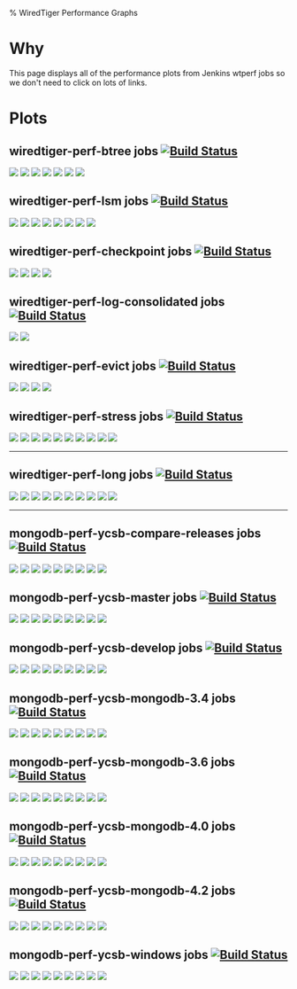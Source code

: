 % WiredTiger Performance Graphs

# Why

This page displays all of the performance plots from Jenkins wtperf jobs so we don't need to click on lots of links.

# Plots

## wiredtiger-perf-btree jobs [![Build Status](http://build.wiredtiger.com:8080/buildStatus/icon?job=wiredtiger-perf-btree)](http://build.wiredtiger.com:8080/job/wiredtiger-perf-btree/)

[![](http://build.wiredtiger.com:8080/job/wiredtiger-perf-btree/plot/getPlot?index=0&width=750&height=450)](http://build.wiredtiger.com:8080/job/wiredtiger-perf-btree/plot)
[![](http://build.wiredtiger.com:8080/job/wiredtiger-perf-btree/plot/getPlot?index=1&width=750&height=450)](http://build.wiredtiger.com:8080/job/wiredtiger-perf-btree/plot)
[![](http://build.wiredtiger.com:8080/job/wiredtiger-perf-btree/plot/getPlot?index=2&width=750&height=450)](http://build.wiredtiger.com:8080/job/wiredtiger-perf-btree/plot)
[![](http://build.wiredtiger.com:8080/job/wiredtiger-perf-btree/plot/getPlot?index=3&width=750&height=450)](http://build.wiredtiger.com:8080/job/wiredtiger-perf-btree/plot)
[![](http://build.wiredtiger.com:8080/job/wiredtiger-perf-btree/plot/getPlot?index=4&width=750&height=450)](http://build.wiredtiger.com:8080/job/wiredtiger-perf-btree/plot)
[![](http://build.wiredtiger.com:8080/job/wiredtiger-perf-btree/plot/getPlot?index=5&width=750&height=450)](http://build.wiredtiger.com:8080/job/wiredtiger-perf-btree/plot)
[![](http://build.wiredtiger.com:8080/job/wiredtiger-perf-btree/plot/getPlot?index=6&width=750&height=450)](http://build.wiredtiger.com:8080/job/wiredtiger-perf-btree/plot)


## wiredtiger-perf-lsm jobs [![Build Status](http://build.wiredtiger.com:8080/buildStatus/icon?job=wiredtiger-perf-lsm)](http://build.wiredtiger.com:8080/job/wiredtiger-perf-lsm/)

[![](http://build.wiredtiger.com:8080/job/wiredtiger-perf-lsm/plot/getPlot?index=0&width=750&height=450)](http://build.wiredtiger.com:8080/job/wiredtiger-perf-lsm/plot)
[![](http://build.wiredtiger.com:8080/job/wiredtiger-perf-lsm/plot/getPlot?index=1&width=750&height=450)](http://build.wiredtiger.com:8080/job/wiredtiger-perf-lsm/plot)
[![](http://build.wiredtiger.com:8080/job/wiredtiger-perf-lsm/plot/getPlot?index=2&width=750&height=450)](http://build.wiredtiger.com:8080/job/wiredtiger-perf-lsm/plot)
[![](http://build.wiredtiger.com:8080/job/wiredtiger-perf-lsm/plot/getPlot?index=3&width=750&height=450)](http://build.wiredtiger.com:8080/job/wiredtiger-perf-lsm/plot)
[![](http://build.wiredtiger.com:8080/job/wiredtiger-perf-lsm/plot/getPlot?index=4&width=750&height=450)](http://build.wiredtiger.com:8080/job/wiredtiger-perf-lsm/plot)
[![](http://build.wiredtiger.com:8080/job/wiredtiger-perf-lsm/plot/getPlot?index=5&width=750&height=450)](http://build.wiredtiger.com:8080/job/wiredtiger-perf-lsm/plot)
[![](http://build.wiredtiger.com:8080/job/wiredtiger-perf-lsm/plot/getPlot?index=6&width=750&height=450)](http://build.wiredtiger.com:8080/job/wiredtiger-perf-lsm/plot)
[![](http://build.wiredtiger.com:8080/job/wiredtiger-perf-lsm/plot/getPlot?index=7&width=750&height=450)](http://build.wiredtiger.com:8080/job/wiredtiger-perf-lsm/plot)



## wiredtiger-perf-checkpoint jobs [![Build Status](http://build.wiredtiger.com:8080/buildStatus/icon?job=wiredtiger-perf-checkpoint)](http://build.wiredtiger.com:8080/job/wiredtiger-perf-checkpoint/)

[![](http://build.wiredtiger.com:8080/job/wiredtiger-perf-checkpoint/plot/getPlot?index=0&width=750&height=450)](http://build.wiredtiger.com:8080/job/wiredtiger-perf-checkpoint/plot)
[![](http://build.wiredtiger.com:8080/job/wiredtiger-perf-checkpoint/plot/getPlot?index=1&width=750&height=450)](http://build.wiredtiger.com:8080/job/wiredtiger-perf-checkpoint/plot)
[![](http://build.wiredtiger.com:8080/job/wiredtiger-perf-checkpoint/plot/getPlot?index=2&width=750&height=450)](http://build.wiredtiger.com:8080/job/wiredtiger-perf-checkpoint/plot)
[![](http://build.wiredtiger.com:8080/job/wiredtiger-perf-checkpoint/plot/getPlot?index=3&width=750&height=450)](http://build.wiredtiger.com:8080/job/wiredtiger-perf-checkpoint/plot)


## wiredtiger-perf-log-consolidated jobs [![Build Status](http://build.wiredtiger.com:8080/buildStatus/icon?job=wiredtiger-perf-log-consolidated)](http://build.wiredtiger.com:8080/job/wiredtiger-perf-log-consolidated/)

[![](http://build.wiredtiger.com:8080/job/wiredtiger-perf-log-consolidated/plot/getPlot?index=0&width=750&height=450)](http://build.wiredtiger.com:8080/job/wiredtiger-perf-log-consolidated/plot)
[![](http://build.wiredtiger.com:8080/job/wiredtiger-perf-log-consolidated/plot/getPlot?index=1&width=750&height=450)](http://build.wiredtiger.com:8080/job/wiredtiger-perf-log-consolidated/plot)

## wiredtiger-perf-evict jobs [![Build Status](http://build.wiredtiger.com:8080/buildStatus/icon?job=wiredtiger-perf-evict)](http://build.wiredtiger.com:8080/job/wiredtiger-perf-evict/)

[![](http://build.wiredtiger.com:8080/job/wiredtiger-perf-evict/plot/getPlot?index=0&width=750&height=450)](http://build.wiredtiger.com:8080/job/wiredtiger-perf-evict/plot)
[![](http://build.wiredtiger.com:8080/job/wiredtiger-perf-evict/plot/getPlot?index=1&width=750&height=450)](http://build.wiredtiger.com:8080/job/wiredtiger-perf-evict/plot)
[![](http://build.wiredtiger.com:8080/job/wiredtiger-perf-evict/plot/getPlot?index=2&width=750&height=450)](http://build.wiredtiger.com:8080/job/wiredtiger-perf-evict/plot)
[![](http://build.wiredtiger.com:8080/job/wiredtiger-perf-evict/plot/getPlot?index=3&width=750&height=450)](http://build.wiredtiger.com:8080/job/wiredtiger-perf-evict/plot)

## wiredtiger-perf-stress jobs [![Build Status](http://build.wiredtiger.com:8080/buildStatus/icon?job=wiredtiger-perf-stress)](http://build.wiredtiger.com:8080/job/wiredtiger-perf-stress/)

[![](http://build.wiredtiger.com:8080/job/wiredtiger-perf-stress/plot/getPlot?index=0&width=750&height=450)](http://build.wiredtiger.com:8080/job/wiredtiger-perf-stress/plot)
[![](http://build.wiredtiger.com:8080/job/wiredtiger-perf-stress/plot/getPlot?index=1&width=750&height=450)](http://build.wiredtiger.com:8080/job/wiredtiger-perf-stress/plot)
[![](http://build.wiredtiger.com:8080/job/wiredtiger-perf-stress/plot/getPlot?index=2&width=750&height=450)](http://build.wiredtiger.com:8080/job/wiredtiger-perf-stress/plot)
[![](http://build.wiredtiger.com:8080/job/wiredtiger-perf-stress/plot/getPlot?index=3&width=750&height=450)](http://build.wiredtiger.com:8080/job/wiredtiger-perf-stress/plot)
[![](http://build.wiredtiger.com:8080/job/wiredtiger-perf-stress/plot/getPlot?index=4&width=750&height=450)](http://build.wiredtiger.com:8080/job/wiredtiger-perf-stress/plot)
[![](http://build.wiredtiger.com:8080/job/wiredtiger-perf-stress/plot/getPlot?index=5&width=750&height=450)](http://build.wiredtiger.com:8080/job/wiredtiger-perf-stress/plot)
[![](http://build.wiredtiger.com:8080/job/wiredtiger-perf-stress/plot/getPlot?index=6&width=750&height=450)](http://build.wiredtiger.com:8080/job/wiredtiger-perf-stress/plot)
[![](http://build.wiredtiger.com:8080/job/wiredtiger-perf-stress/plot/getPlot?index=7&width=750&height=450)](http://build.wiredtiger.com:8080/job/wiredtiger-perf-stress/plot)
[![](http://build.wiredtiger.com:8080/job/wiredtiger-perf-stress/plot/getPlot?index=8&width=750&height=450)](http://build.wiredtiger.com:8080/job/wiredtiger-perf-stress/plot)
[![](http://build.wiredtiger.com:8080/job/wiredtiger-perf-stress/plot/getPlot?index=9&width=750&height=450)](http://build.wiredtiger.com:8080/job/wiredtiger-perf-stress/plot)

---------------

## wiredtiger-perf-long jobs [![Build Status](http://build.wiredtiger.com:8080/buildStatus/icon?job=wiredtiger-perf-long)](http://build.wiredtiger.com:8080/job/wiredtiger-perf-long/)

[![](http://build.wiredtiger.com:8080/job/wiredtiger-perf-long/plot/getPlot?index=0&width=750&height=450)](http://build.wiredtiger.com:8080/job/wiredtiger-perf-long/plot)
[![](http://build.wiredtiger.com:8080/job/wiredtiger-perf-long/plot/getPlot?index=1&width=750&height=450)](http://build.wiredtiger.com:8080/job/wiredtiger-perf-long/plot)
[![](http://build.wiredtiger.com:8080/job/wiredtiger-perf-long/plot/getPlot?index=2&width=750&height=450)](http://build.wiredtiger.com:8080/job/wiredtiger-perf-long/plot)
[![](http://build.wiredtiger.com:8080/job/wiredtiger-perf-long/plot/getPlot?index=3&width=750&height=450)](http://build.wiredtiger.com:8080/job/wiredtiger-perf-long/plot)
[![](http://build.wiredtiger.com:8080/job/wiredtiger-perf-long/plot/getPlot?index=4&width=750&height=450)](http://build.wiredtiger.com:8080/job/wiredtiger-perf-long/plot)
[![](http://build.wiredtiger.com:8080/job/wiredtiger-perf-long/plot/getPlot?index=5&width=750&height=450)](http://build.wiredtiger.com:8080/job/wiredtiger-perf-long/plot)
[![](http://build.wiredtiger.com:8080/job/wiredtiger-perf-long/plot/getPlot?index=6&width=750&height=450)](http://build.wiredtiger.com:8080/job/wiredtiger-perf-long/plot)
[![](http://build.wiredtiger.com:8080/job/wiredtiger-perf-long/plot/getPlot?index=7&width=750&height=450)](http://build.wiredtiger.com:8080/job/wiredtiger-perf-long/plot)
[![](http://build.wiredtiger.com:8080/job/wiredtiger-perf-long/plot/getPlot?index=8&width=750&height=450)](http://build.wiredtiger.com:8080/job/wiredtiger-perf-long/plot)
[![](http://build.wiredtiger.com:8080/job/wiredtiger-perf-long/plot/getPlot?index=9&width=750&height=450)](http://build.wiredtiger.com:8080/job/wiredtiger-perf-long/plot)


---------------

## mongodb-perf-ycsb-compare-releases jobs [![Build Status](http://build.wiredtiger.com:8080/buildStatus/icon?job=mongodb-perf-ycsb-compare-releases)](http://build.wiredtiger.com:8080/job/mongodb-perf-ycsb-compare-releases/)

[![](http://build.wiredtiger.com:8080/job/mongodb-perf-ycsb-compare-releases/plot/getPlot?index=0&width=750&height=450)](http://build.wiredtiger.com:8080/job/mongodb-perf-ycsb-compare-releases/plot)
[![](http://build.wiredtiger.com:8080/job/mongodb-perf-ycsb-compare-releases/plot/getPlot?index=1&width=750&height=450)](http://build.wiredtiger.com:8080/job/mongodb-perf-ycsb-compare-releases/plot)
[![](http://build.wiredtiger.com:8080/job/mongodb-perf-ycsb-compare-releases/plot/getPlot?index=2&width=750&height=450)](http://build.wiredtiger.com:8080/job/mongodb-perf-ycsb-compare-releases/plot)
[![](http://build.wiredtiger.com:8080/job/mongodb-perf-ycsb-compare-releases/plot/getPlot?index=3&width=750&height=450)](http://build.wiredtiger.com:8080/job/mongodb-perf-ycsb-compare-releases/plot)
[![](http://build.wiredtiger.com:8080/job/mongodb-perf-ycsb-compare-releases/plot/getPlot?index=4&width=750&height=450)](http://build.wiredtiger.com:8080/job/mongodb-perf-ycsb-compare-releases/plot)
[![](http://build.wiredtiger.com:8080/job/mongodb-perf-ycsb-compare-releases/plot/getPlot?index=5&width=750&height=450)](http://build.wiredtiger.com:8080/job/mongodb-perf-ycsb-compare-releases/plot)
[![](http://build.wiredtiger.com:8080/job/mongodb-perf-ycsb-compare-releases/plot/getPlot?index=6&width=750&height=450)](http://build.wiredtiger.com:8080/job/mongodb-perf-ycsb-compare-releases/plot)
[![](http://build.wiredtiger.com:8080/job/mongodb-perf-ycsb-compare-releases/plot/getPlot?index=7&width=750&height=450)](http://build.wiredtiger.com:8080/job/mongodb-perf-ycsb-compare-releases/plot)
[![](http://build.wiredtiger.com:8080/job/mongodb-perf-ycsb-compare-releases/plot/getPlot?index=8&width=750&height=450)](http://build.wiredtiger.com:8080/job/mongodb-perf-ycsb-compare-releases/plot)


## mongodb-perf-ycsb-master jobs [![Build Status](http://build.wiredtiger.com:8080/buildStatus/icon?job=mongodb-perf-ycsb-master)](http://build.wiredtiger.com:8080/job/mongodb-perf-ycsb-master/)

[![](http://build.wiredtiger.com:8080/job/mongodb-perf-ycsb-master/plot/getPlot?index=0&width=750&height=450)](http://build.wiredtiger.com:8080/job/mongodb-perf-ycsb-master/plot)
[![](http://build.wiredtiger.com:8080/job/mongodb-perf-ycsb-master/plot/getPlot?index=1&width=750&height=450)](http://build.wiredtiger.com:8080/job/mongodb-perf-ycsb-master/plot)
[![](http://build.wiredtiger.com:8080/job/mongodb-perf-ycsb-master/plot/getPlot?index=2&width=750&height=450)](http://build.wiredtiger.com:8080/job/mongodb-perf-ycsb-master/plot)
[![](http://build.wiredtiger.com:8080/job/mongodb-perf-ycsb-master/plot/getPlot?index=3&width=750&height=450)](http://build.wiredtiger.com:8080/job/mongodb-perf-ycsb-master/plot)
[![](http://build.wiredtiger.com:8080/job/mongodb-perf-ycsb-master/plot/getPlot?index=4&width=750&height=450)](http://build.wiredtiger.com:8080/job/mongodb-perf-ycsb-master/plot)
[![](http://build.wiredtiger.com:8080/job/mongodb-perf-ycsb-master/plot/getPlot?index=5&width=750&height=450)](http://build.wiredtiger.com:8080/job/mongodb-perf-ycsb-master/plot)
[![](http://build.wiredtiger.com:8080/job/mongodb-perf-ycsb-master/plot/getPlot?index=6&width=750&height=450)](http://build.wiredtiger.com:8080/job/mongodb-perf-ycsb-master/plot)
[![](http://build.wiredtiger.com:8080/job/mongodb-perf-ycsb-master/plot/getPlot?index=7&width=750&height=450)](http://build.wiredtiger.com:8080/job/mongodb-perf-ycsb-master/plot)
[![](http://build.wiredtiger.com:8080/job/mongodb-perf-ycsb-master/plot/getPlot?index=8&width=750&height=450)](http://build.wiredtiger.com:8080/job/mongodb-perf-ycsb-master/plot)


## mongodb-perf-ycsb-develop jobs [![Build Status](http://build.wiredtiger.com:8080/buildStatus/icon?job=mongodb-perf-ycsb-develop)](http://build.wiredtiger.com:8080/job/mongodb-perf-ycsb-develop/)

[![](http://build.wiredtiger.com:8080/job/mongodb-perf-ycsb-develop/plot/getPlot?index=0&width=750&height=450)](http://build.wiredtiger.com:8080/job/mongodb-perf-ycsb-develop/plot)
[![](http://build.wiredtiger.com:8080/job/mongodb-perf-ycsb-develop/plot/getPlot?index=1&width=750&height=450)](http://build.wiredtiger.com:8080/job/mongodb-perf-ycsb-develop/plot)
[![](http://build.wiredtiger.com:8080/job/mongodb-perf-ycsb-develop/plot/getPlot?index=2&width=750&height=450)](http://build.wiredtiger.com:8080/job/mongodb-perf-ycsb-develop/plot)
[![](http://build.wiredtiger.com:8080/job/mongodb-perf-ycsb-develop/plot/getPlot?index=3&width=750&height=450)](http://build.wiredtiger.com:8080/job/mongodb-perf-ycsb-develop/plot)
[![](http://build.wiredtiger.com:8080/job/mongodb-perf-ycsb-develop/plot/getPlot?index=4&width=750&height=450)](http://build.wiredtiger.com:8080/job/mongodb-perf-ycsb-develop/plot)
[![](http://build.wiredtiger.com:8080/job/mongodb-perf-ycsb-develop/plot/getPlot?index=5&width=750&height=450)](http://build.wiredtiger.com:8080/job/mongodb-perf-ycsb-develop/plot)
[![](http://build.wiredtiger.com:8080/job/mongodb-perf-ycsb-develop/plot/getPlot?index=6&width=750&height=450)](http://build.wiredtiger.com:8080/job/mongodb-perf-ycsb-develop/plot)
[![](http://build.wiredtiger.com:8080/job/mongodb-perf-ycsb-develop/plot/getPlot?index=7&width=750&height=450)](http://build.wiredtiger.com:8080/job/mongodb-perf-ycsb-develop/plot)
[![](http://build.wiredtiger.com:8080/job/mongodb-perf-ycsb-develop/plot/getPlot?index=8&width=750&height=450)](http://build.wiredtiger.com:8080/job/mongodb-perf-ycsb-develop/plot)

## mongodb-perf-ycsb-mongodb-3.4 jobs [![Build Status](http://build.wiredtiger.com:8080/buildStatus/icon?job=mongodb-perf-ycsb-mongodb-3.4)](http://build.wiredtiger.com:8080/job/mongodb-perf-ycsb-mongodb-3.4/)

[![](http://build.wiredtiger.com:8080/job/mongodb-perf-ycsb-mongodb-3.4/plot/getPlot?index=0&width=750&height=450)](http://build.wiredtiger.com:8080/job/mongodb-perf-ycsb-mongodb-3.4/plot)
[![](http://build.wiredtiger.com:8080/job/mongodb-perf-ycsb-mongodb-3.4/plot/getPlot?index=1&width=750&height=450)](http://build.wiredtiger.com:8080/job/mongodb-perf-ycsb-mongodb-3.4/plot)
[![](http://build.wiredtiger.com:8080/job/mongodb-perf-ycsb-mongodb-3.4/plot/getPlot?index=2&width=750&height=450)](http://build.wiredtiger.com:8080/job/mongodb-perf-ycsb-mongodb-3.4/plot)
[![](http://build.wiredtiger.com:8080/job/mongodb-perf-ycsb-mongodb-3.4/plot/getPlot?index=3&width=750&height=450)](http://build.wiredtiger.com:8080/job/mongodb-perf-ycsb-mongodb-3.4/plot)
[![](http://build.wiredtiger.com:8080/job/mongodb-perf-ycsb-mongodb-3.4/plot/getPlot?index=4&width=750&height=450)](http://build.wiredtiger.com:8080/job/mongodb-perf-ycsb-mongodb-3.4/plot)
[![](http://build.wiredtiger.com:8080/job/mongodb-perf-ycsb-mongodb-3.4/plot/getPlot?index=5&width=750&height=450)](http://build.wiredtiger.com:8080/job/mongodb-perf-ycsb-mongodb-3.4/plot)
[![](http://build.wiredtiger.com:8080/job/mongodb-perf-ycsb-mongodb-3.4/plot/getPlot?index=6&width=750&height=450)](http://build.wiredtiger.com:8080/job/mongodb-perf-ycsb-mongodb-3.4/plot)
[![](http://build.wiredtiger.com:8080/job/mongodb-perf-ycsb-mongodb-3.4/plot/getPlot?index=7&width=750&height=450)](http://build.wiredtiger.com:8080/job/mongodb-perf-ycsb-mongodb-3.4/plot)
[![](http://build.wiredtiger.com:8080/job/mongodb-perf-ycsb-mongodb-3.4/plot/getPlot?index=8&width=750&height=450)](http://build.wiredtiger.com:8080/job/mongodb-perf-ycsb-mongodb-3.4/plot)

## mongodb-perf-ycsb-mongodb-3.6 jobs [![Build Status](http://build.wiredtiger.com:8080/buildStatus/icon?job=mongodb-perf-ycsb-mongodb-3.6)](http://build.wiredtiger.com:8080/job/mongodb-perf-ycsb-mongodb-3.6/)

[![](http://build.wiredtiger.com:8080/job/mongodb-perf-ycsb-mongodb-3.6/plot/getPlot?index=0&width=750&height=450)](http://build.wiredtiger.com:8080/job/mongodb-perf-ycsb-mongodb-3.6/plot)
[![](http://build.wiredtiger.com:8080/job/mongodb-perf-ycsb-mongodb-3.6/plot/getPlot?index=1&width=750&height=450)](http://build.wiredtiger.com:8080/job/mongodb-perf-ycsb-mongodb-3.6/plot)
[![](http://build.wiredtiger.com:8080/job/mongodb-perf-ycsb-mongodb-3.6/plot/getPlot?index=2&width=750&height=450)](http://build.wiredtiger.com:8080/job/mongodb-perf-ycsb-mongodb-3.6/plot)
[![](http://build.wiredtiger.com:8080/job/mongodb-perf-ycsb-mongodb-3.6/plot/getPlot?index=3&width=750&height=450)](http://build.wiredtiger.com:8080/job/mongodb-perf-ycsb-mongodb-3.6/plot)
[![](http://build.wiredtiger.com:8080/job/mongodb-perf-ycsb-mongodb-3.6/plot/getPlot?index=4&width=750&height=450)](http://build.wiredtiger.com:8080/job/mongodb-perf-ycsb-mongodb-3.6/plot)
[![](http://build.wiredtiger.com:8080/job/mongodb-perf-ycsb-mongodb-3.6/plot/getPlot?index=5&width=750&height=450)](http://build.wiredtiger.com:8080/job/mongodb-perf-ycsb-mongodb-3.6/plot)
[![](http://build.wiredtiger.com:8080/job/mongodb-perf-ycsb-mongodb-3.6/plot/getPlot?index=6&width=750&height=450)](http://build.wiredtiger.com:8080/job/mongodb-perf-ycsb-mongodb-3.6/plot)
[![](http://build.wiredtiger.com:8080/job/mongodb-perf-ycsb-mongodb-3.6/plot/getPlot?index=7&width=750&height=450)](http://build.wiredtiger.com:8080/job/mongodb-perf-ycsb-mongodb-3.6/plot)
[![](http://build.wiredtiger.com:8080/job/mongodb-perf-ycsb-mongodb-3.6/plot/getPlot?index=8&width=750&height=450)](http://build.wiredtiger.com:8080/job/mongodb-perf-ycsb-mongodb-3.6/plot)

## mongodb-perf-ycsb-mongodb-4.0 jobs [![Build Status](http://build.wiredtiger.com:8080/buildStatus/icon?job=mongodb-perf-ycsb-mongodb-4.0)](http://build.wiredtiger.com:8080/job/mongodb-perf-ycsb-mongodb-4.0/)

[![](http://build.wiredtiger.com:8080/job/mongodb-perf-ycsb-mongodb-4.0/plot/getPlot?index=0&width=750&height=450)](http://build.wiredtiger.com:8080/job/mongodb-perf-ycsb-mongodb-4.0/plot)
[![](http://build.wiredtiger.com:8080/job/mongodb-perf-ycsb-mongodb-4.0/plot/getPlot?index=1&width=750&height=450)](http://build.wiredtiger.com:8080/job/mongodb-perf-ycsb-mongodb-4.0/plot)
[![](http://build.wiredtiger.com:8080/job/mongodb-perf-ycsb-mongodb-4.0/plot/getPlot?index=2&width=750&height=450)](http://build.wiredtiger.com:8080/job/mongodb-perf-ycsb-mongodb-4.0/plot)
[![](http://build.wiredtiger.com:8080/job/mongodb-perf-ycsb-mongodb-4.0/plot/getPlot?index=3&width=750&height=450)](http://build.wiredtiger.com:8080/job/mongodb-perf-ycsb-mongodb-4.0/plot)
[![](http://build.wiredtiger.com:8080/job/mongodb-perf-ycsb-mongodb-4.0/plot/getPlot?index=4&width=750&height=450)](http://build.wiredtiger.com:8080/job/mongodb-perf-ycsb-mongodb-4.0/plot)
[![](http://build.wiredtiger.com:8080/job/mongodb-perf-ycsb-mongodb-4.0/plot/getPlot?index=5&width=750&height=450)](http://build.wiredtiger.com:8080/job/mongodb-perf-ycsb-mongodb-4.0/plot)
[![](http://build.wiredtiger.com:8080/job/mongodb-perf-ycsb-mongodb-4.0/plot/getPlot?index=6&width=750&height=450)](http://build.wiredtiger.com:8080/job/mongodb-perf-ycsb-mongodb-4.0/plot)
[![](http://build.wiredtiger.com:8080/job/mongodb-perf-ycsb-mongodb-4.0/plot/getPlot?index=7&width=750&height=450)](http://build.wiredtiger.com:8080/job/mongodb-perf-ycsb-mongodb-4.0/plot)
[![](http://build.wiredtiger.com:8080/job/mongodb-perf-ycsb-mongodb-4.0/plot/getPlot?index=8&width=750&height=450)](http://build.wiredtiger.com:8080/job/mongodb-perf-ycsb-mongodb-4.0/plot)

## mongodb-perf-ycsb-mongodb-4.2 jobs [![Build Status](http://build.wiredtiger.com:8080/buildStatus/icon?job=mongodb-perf-ycsb-mongodb-4.2)](http://build.wiredtiger.com:8080/job/mongodb-perf-ycsb-mongodb-4.2/)

[![](http://build.wiredtiger.com:8080/job/mongodb-perf-ycsb-mongodb-4.2/plot/getPlot?index=0&width=750&height=450)](http://build.wiredtiger.com:8080/job/mongodb-perf-ycsb-mongodb-4.2/plot)
[![](http://build.wiredtiger.com:8080/job/mongodb-perf-ycsb-mongodb-4.2/plot/getPlot?index=1&width=750&height=450)](http://build.wiredtiger.com:8080/job/mongodb-perf-ycsb-mongodb-4.2/plot)
[![](http://build.wiredtiger.com:8080/job/mongodb-perf-ycsb-mongodb-4.2/plot/getPlot?index=2&width=750&height=450)](http://build.wiredtiger.com:8080/job/mongodb-perf-ycsb-mongodb-4.2/plot)
[![](http://build.wiredtiger.com:8080/job/mongodb-perf-ycsb-mongodb-4.2/plot/getPlot?index=3&width=750&height=450)](http://build.wiredtiger.com:8080/job/mongodb-perf-ycsb-mongodb-4.2/plot)
[![](http://build.wiredtiger.com:8080/job/mongodb-perf-ycsb-mongodb-4.2/plot/getPlot?index=4&width=750&height=450)](http://build.wiredtiger.com:8080/job/mongodb-perf-ycsb-mongodb-4.2/plot)
[![](http://build.wiredtiger.com:8080/job/mongodb-perf-ycsb-mongodb-4.2/plot/getPlot?index=5&width=750&height=450)](http://build.wiredtiger.com:8080/job/mongodb-perf-ycsb-mongodb-4.2/plot)
[![](http://build.wiredtiger.com:8080/job/mongodb-perf-ycsb-mongodb-4.2/plot/getPlot?index=6&width=750&height=450)](http://build.wiredtiger.com:8080/job/mongodb-perf-ycsb-mongodb-4.2/plot)
[![](http://build.wiredtiger.com:8080/job/mongodb-perf-ycsb-mongodb-4.2/plot/getPlot?index=7&width=750&height=450)](http://build.wiredtiger.com:8080/job/mongodb-perf-ycsb-mongodb-4.2/plot)
[![](http://build.wiredtiger.com:8080/job/mongodb-perf-ycsb-mongodb-4.2/plot/getPlot?index=8&width=750&height=450)](http://build.wiredtiger.com:8080/job/mongodb-perf-ycsb-mongodb-4.2/plot)

## mongodb-perf-ycsb-windows jobs [![Build Status](http://build.wiredtiger.com:8080/buildStatus/icon?job=mongodb-perf-ycsb-windows)](http://build.wiredtiger.com:8080/job/mongodb-perf-ycsb-windows/)

[![](http://build.wiredtiger.com:8080/job/mongodb-perf-ycsb-windows/plot/getPlot?index=0&width=750&height=450)](http://build.wiredtiger.com:8080/job/mongodb-perf-ycsb-windows/plot)
[![](http://build.wiredtiger.com:8080/job/mongodb-perf-ycsb-windows/plot/getPlot?index=1&width=750&height=450)](http://build.wiredtiger.com:8080/job/mongodb-perf-ycsb-windows/plot)
[![](http://build.wiredtiger.com:8080/job/mongodb-perf-ycsb-windows/plot/getPlot?index=2&width=750&height=450)](http://build.wiredtiger.com:8080/job/mongodb-perf-ycsb-windows/plot)
[![](http://build.wiredtiger.com:8080/job/mongodb-perf-ycsb-windows/plot/getPlot?index=3&width=750&height=450)](http://build.wiredtiger.com:8080/job/mongodb-perf-ycsb-windows/plot)
[![](http://build.wiredtiger.com:8080/job/mongodb-perf-ycsb-windows/plot/getPlot?index=4&width=750&height=450)](http://build.wiredtiger.com:8080/job/mongodb-perf-ycsb-windows/plot)
[![](http://build.wiredtiger.com:8080/job/mongodb-perf-ycsb-windows/plot/getPlot?index=5&width=750&height=450)](http://build.wiredtiger.com:8080/job/mongodb-perf-ycsb-windows/plot)
[![](http://build.wiredtiger.com:8080/job/mongodb-perf-ycsb-windows/plot/getPlot?index=6&width=750&height=450)](http://build.wiredtiger.com:8080/job/mongodb-perf-ycsb-windows/plot)
[![](http://build.wiredtiger.com:8080/job/mongodb-perf-ycsb-windows/plot/getPlot?index=7&width=750&height=450)](http://build.wiredtiger.com:8080/job/mongodb-perf-ycsb-windows/plot)
[![](http://build.wiredtiger.com:8080/job/mongodb-perf-ycsb-windows/plot/getPlot?index=8&width=750&height=450)](http://build.wiredtiger.com:8080/job/mongodb-perf-ycsb-windows/plot)
